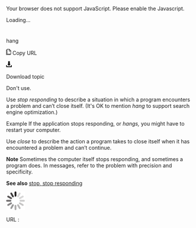 Your browser does not support JavaScript. Please enable the Javascript.

Loading...

# 

hang

![Copy URL](hang_files/Copy.png)
Copy URL

![Download](hang_files/Download.png)

Download topic

Don't use.

Use *stop responding* to describe a situation in which a program encounters a problem and can’t close itself. (It's OK to mention *hang* to support search engine optimization.)

Example If the application stops responding, or *hangs,* you might have to restart your computer. 

Use *close* to describe the action a program takes to close itself when it has encountered a problem and can’t continue. 

**Note** Sometimes
the computer itself stops responding, and sometimes a program
does. In messages, refer to the problem with precision and
specificity.

**See also** [stop, stop responding](https://worldready.cloudapp.net/Styleguide/Read?id=2700&topicid=35398)

![In progress](hang_files/activity-large.gif)

URL :
